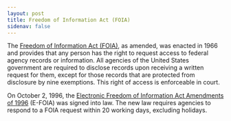 ```yaml
---
layout: post
title: Freedom of Information Act (FOIA)
sidenav: false
---
```

The [Freedom of Information Act (FOIA)](https://www.foia.gov/), as amended, was enacted in 1966 and provides that any person has the right to request access to federal agency records or information. All agencies of the United States government are required to disclose records upon receiving a written request for them, except for those records that are protected from disclosure by nine exemptions. This right of access is enforceable in court.

On October 2, 1996, the [Electronic Freedom of Information Act Amendments of 1996](https://www.justice.gov/oip/blog/foia-update-freedom-information-act-5-usc-sect-552-amended-public-law-no-104-231-110-stat) (E-FOIA) was signed into law. The new law requires agencies to respond to a FOIA request within 20 working days, excluding holidays.

